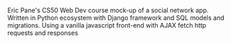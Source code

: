 Eric Pane's CS50 Web Dev course mock-up of a social network app.  Written in Python ecosystem with Django framework and SQL models and migrations.  Using a vanilla javascript front-end with AJAX fetch http requests and responses
